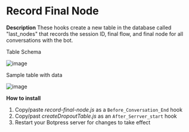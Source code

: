# Record Final Node
**Description**
These hooks create a new table in the database called "last_nodes" that records the session ID, final flow, and final node for all conversations with the bot.

Table Schema

![image](https://user-images.githubusercontent.com/77560236/149194794-9b45bf70-cd12-4dda-a04c-ff50727014b7.png)

Sample table with data

![image](https://user-images.githubusercontent.com/77560236/149194735-11b3305d-62bb-448f-b93a-5b91e6f94a73.png)

**How to install**
1. Copy/paste *record-final-node.js* as a `Before_Conversation_End` hook
2. Copy/past *createDropoutTable.js* as an `After_Serrver_start` hook
3. Restart your Botpress server for changes to take effect
